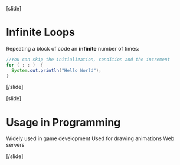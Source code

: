 [slide]
# Infinite Loops
Repeating a block of code an **infinite** number of times:
```java
//You can skip the initialization, condition and the increment
for ( ; ; )  {
  System.out.println("Hello World");
}
```
[/slide]

[slide]
# Usage in Programming
Widely used in game development 
Used for drawing animations
Web servers

[/slide]